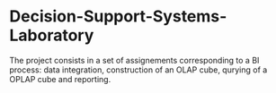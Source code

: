 # Decision-Support-Systems-Laboratory
The project consists in a set of assignements corresponding to a BI process: data integration, construction of an OLAP cube, qurying of a OPLAP cube and reporting.
